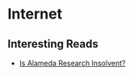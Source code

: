 # Internet

## Interesting Reads

- [Is Alameda Research Insolvent?](https://dirtybubblemedia.substack.com/p/is-alameda-research-insolvent)

